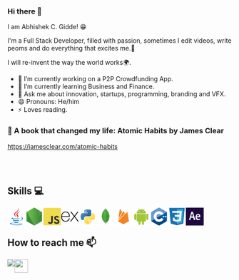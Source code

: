 ### Hi there 👋 

I am Abhishek C. Gidde! 😁

I'm a Full Stack Developer, filled with passion, sometimes I edit videos, write peoms and do everything that excites me.🎈

I will re-invent the way the world works🌍.


- 🔭 I’m currently working on a P2P Crowdfunding App.
- 🌱 I’m currently learning Business and Finance.
- 💬 Ask me about innovation, startups, programming, branding and VFX.
- 😄 Pronouns: He/him
- ⚡ Loves reading.

### 📔 A book that changed my life: Atomic Habits by James Clear ###
https://jamesclear.com/atomic-habits

<br />
<br />

## Skills 💻  ##

<img align="left" src="https://raw.githubusercontent.com/devicons/devicon/master/icons/java/java-original.svg" height="40" width="40" style="max-width:100%;">

<img align="left" src="https://raw.githubusercontent.com/devicons/devicon/master/icons/nodejs/nodejs-original.svg" height="40" width="40" style="max-width:100%;">

<img align="left" src="https://raw.githubusercontent.com/devicons/devicon/master/icons/javascript/javascript-original.svg" height="40" width="40" style="max-width:100%;">

<img align="left" src="https://raw.githubusercontent.com/devicons/devicon/master/icons/express/express-original.svg" height="40" width="40" style="max-width:100%;">

<img align="left" src="https://raw.githubusercontent.com/devicons/devicon/master/icons/python/python-original.svg" height="40" width="40" style="max-width:100%;">

<img align="left" src="https://raw.githubusercontent.com/devicons/devicon/master/icons/mongodb/mongodb-original.svg" height="40" width="40" style="max-width:100%;">

<img align="left" src="https://github.com/devicons/devicon/blob/master/icons/firebase/firebase-plain.svg" height="40" width="40" style="max-width:100%;">

<img align="left" src="https://raw.githubusercontent.com/devicons/devicon/master/icons/android/android-original.svg" height="40" width="40" style="max-width:100%;">

<img align="left" src="https://raw.githubusercontent.com/devicons/devicon/master/icons/cplusplus/cplusplus-original.svg" height="40" width="40" style="max-width:100%;">

<img align="left" src="https://raw.githubusercontent.com/devicons/devicon/master/icons/css3/css3-original.svg" height="40" width="40" style="max-width:100%;">



<img align="left" src="https://raw.githubusercontent.com/devicons/devicon/master/icons/aftereffects/aftereffects-plain.svg" height="40" width="40" style="max-width:100%;">
<br />
<br />


## How to reach me 📫 

<a href="https://www.linkedin.com/in/abhishek-gidde-4594a1119/" rel="nofollow">
  <img align="left" src="https://img.shields.io/badge/LinkedIn-0077B5?style=for-the-badge&logo=linkedin&logoColor=white" >
</a>
  
<a href="https://instagram.com/abhishekgidde" rel="nofollow">
  <img align="left" src="https://upload.wikimedia.org/wikipedia/commons/thumb/a/a5/Instagram_icon.png/1024px-Instagram_icon.png" height="30" width="30">
</a>

